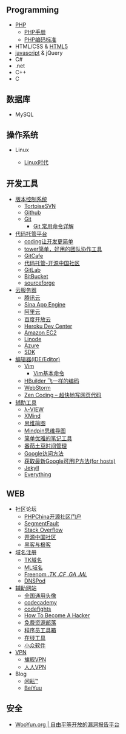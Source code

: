 
<div class="wiki">
<h2>Programming</h2>
<ul class="hide">
<li><a href="https://github.com/D-ZL/D_ZL/wiki/PHP">PHP</a>
<ul>
<li><a href="http://php.net/manual/zh/">PHP手册</a></li>
<li><a href="http://framework.zend.com/manual/1.12/zh/coding-standard.coding-style.html">PHP编码标准</a></li>
</ul>
</li>
<li><a >HTML/CSS</a> & <a href="https://github.com/D-ZL/D_ZL/wiki/HTML5">HTML5</a></li>
<li><a href="https://github.com/D-ZL/D_ZL/wiki/javascript">javascript</a> & <a >jQuery</a></li>
<li><a >C#</a></li>
<li><a >.net</a></li>
<li><a >C++</a></li>
<li><a >C</a></li>
</ul>


<h2>数据库</h2>
<ul class="hide">
<li><a >MySQL</a></li>
</ul>

<h2>操作系统</h2>
<ul class="hide">
<li>Linux</li>
<ul class="hide">
<li><a href="http://linux.chinaunix.net/">Linux时代</a></li>
</ul>
</ul>

<h2>开发工具</h2>
<ul class="hide">
<li>
<a href="https://github.com/D-ZL/D_ZL/wiki/%E7%89%88%E6%9C%AC%E6%8E%A7%E5%88%B6%E7%B3%BB%E7%BB%9F">版本控制系统</a>

<ul>
<li><a href="http://tortoisesvn.net/">TortoiseSVN</a></li>
<li><a href="https://github.com/">Github</a></li>
<li>
<a href="http://git-scm.com/">Git</a>

<ul>
<li><a href="https://github.com/D-ZL/D_ZL/wiki/Git%20%E5%B8%B8%E7%94%A8%E5%91%BD%E4%BB%A4%E8%AF%A6%E8%A7%A3">Git 常用命令详解</a></li>
</ul>
</li>
</ul>
</li>
<li>
<a href="https://github.com/D-ZL/D_ZL/wiki/%E4%BB%A3%E7%A0%81%E6%89%98%E7%AE%A1%E5%B9%B3%E5%8F%B0">代码托管平台</a>

<ul >
<li><a href="https://coding.net/home.html">coding让开发更简单</a></li>
<li><a href="https://tower.im/">tower简单，好用的团队协作工具</a></li>
<li><a href="https://gitcafe.com/">GitCafe</a></li>
<li><a href="https://git.oschina.net/">代码托管-开源中国社区</a></li>
<li><a href="https://gitlab.com">GitLab</a></li>
<li><a href="https://bitbucket.org/">BitBucket</a></li>
<li><a href="https://sourceforge.net/">sourceforge</a></li>
</ul>
</li>
<li>
<a href="https://github.com/D-ZL/D_ZL/wiki/%E4%BA%91%E6%9C%8D%E5%8A%A1%E5%99%A8">云服务器</a>

<ul>
<li><a href="http://www.qcloud.com/">腾讯云</a></li>
<li><a href="http://sae.sina.com.cn/">Sina App Engine</a></li>
<li><a href="http://www.aliyun.com/">阿里云</a></li>
<li><a href="http://developer.baidu.com/">百度开放云</a></li>
<li><a href="https://devcenter.heroku.com">Heroku Dev Center</a></li>
<li><a href="http://aws.amazon.com/cn/">Amazon EC2</a></li>
<li><a href="https://www.linode.com/">Linode</a></li>
<li><a href="http://azure.microsoft.com/zh-cn/">Azure</a></li>
<li><a href="http://www.sdk.cn/">SDK</a></li>
</ul>
</li>
<li>
<a href="https://github.com/D-ZL/D_ZL/wiki/%E7%BC%96%E8%BE%91%E5%99%A8(IDE-Editor)">编辑器(IDE/Editor)</a>

<ul>
<li>
<a href="http://www.vim.org/">Vim</a>

<ul>
<li><a href="https://github.com/D-ZL/D_ZL/wiki/Vim%E5%9F%BA%E6%9C%AC%E5%91%BD%E4%BB%A4">Vim基本命令</a></li>
</ul>
</li>
<li><a href="http://dcloud.io/">HBuilder 飞一样的编码</a></li>
<li><a href="http://www.jetbrains.com/webstorm/">WebStorm</a></li>
<li><a href="http://www.appinn.com/zen-coding/">Zen Coding &ndash; 超快地写网页代码</a></li>
</ul>
</li>
<li>
<a href="https://github.com/D-ZL/D_ZL/wiki/%E8%BE%85%E5%8A%A9%E5%B7%A5%E5%85%B7">辅助工具</a>

<ul>
<li><a href="http://www.miaodeli.com/lambda/">λ-VIEW</a></li>
<li><a href="http://www.xmind.net/">XMind</a></li>
<li><a href="http://www.taguage.com/">思维简图</a></li>
<li><a href="http://tu.mindpin.com/">Mindpin思维导图</a></li>
<li><a href="https://raysnote.com/">简单优雅的笔记工具</a></li>
<li><a href="https://pomotodo.com/">番茄土豆时间管理</a></li>
<li><a href="https://github.com/D-ZL/D_ZL/wiki/Google%E8%AE%BF%E9%97%AE%E6%96%B9%E6%B3%95">Google访问方法</a></li>
<li><a href="https://github.com/D-ZL/D_ZL/wiki/%E8%8E%B7%E5%8F%96%E6%9C%80%E6%96%B0Google%E5%8F%AF%E7%94%A8IP%E6%96%B9%E6%B3%95(for%20hosts)">获取最新Google可用IP方法(for hosts)</a></li>
<li><a href="http://jekyllcn.com/">Jekyll</a></li>
<li><a href="http://www.voidtools.com/">Everything</a></li>
</ul>
</li>
</ul>

<h2>WEB</h2>

<ul class="hide">
<li>
<a >社区论坛</a>

<ul >
<li><a href="http://www.phpchina.com/">PHPChina开源社区门户</a></li>
<li><a href="http://segmentfault.com/">SegmentFault</a></li>
<li><a href="http://stackoverflow.com/">Stack Overflow</a></li>
<li><a href="http://www.oschina.net/">开源中国社区</a></li>
<li><a href="http://www.freebuf.com/">黑客与极客</a></li>
</ul>
</li>
<li>
<a href="https://github.com/D-ZL/D_ZL/wiki/%E5%9F%9F%E5%90%8D%E6%B3%A8%E5%86%8C">域名注册</a>

<ul >
<li><a href="http://www.dot.tk/zh/index.html">TK域名</a></li>
<li><a href="http://www.point.ml/">ML域名</a></li>
<li><a href="http://www.freenom.com/">Freenom <em>.TK</em> <em>.CF</em> <em>.GA</em> <em>.ML</em></a></li>
<li><a href="https://www.dnspod.cn/">DNSPod</a></li>
</ul>
</li>
<li>
<a href="https://github.com/D-ZL/D_ZL/wiki/%E8%BE%85%E5%8A%A9%E7%BD%91%E7%AB%99">辅助网站</a>

<ul >
<li><a href="https://en.gravatar.com/">全国通用头像</a></li>
<li><a href="http://www.codecademy.com/zh/dashboard">codecademy</a></li>
<li><a href="http://codefights.com">codefights</a></li>
<li><a href="http://www.catb.org/esr/faqs/hacker-howto.html">How To Become A Hacker</a></li>
<li><a href="http://www.freehao123.com/">免费资源部落</a></li>
<li><a href="http://tool.php100.com/">程序员工具箱</a></li>
<li><a href="http://tool.oschina.net/">在线工具</a></li>
<li><a href="http://www.appinn.com/">小众软件</a></li>
</ul>
</li>
<li>
<a href="https://github.com/D-ZL/D_ZL/wiki/VPN">VPN</a>

<ul >
<li><a href="http://www.qjvpn.net/">旗舰VPN</a></li>
<li><a href="http://www.davpn.com/">人人VPN</a></li>
</ul>
</li>
<li>
<a >Blog</a>

<ul >
<li><a href="http://hotoo.me/">闲耘&trade;</a></li>
<li><a href="http://beiyuu.com/">BeiYuu</a></li>
</ul>
</li>
</ul>

<h2>安全</h2>
<ul class="hide">
<li><a href="http://www.wooyun.org">WooYun.org | 自由平等开放的漏洞报告平台</a></li>
</ul>

</div>
<script type="text/javascript">
$(document).ready(function(){
        $('#content a').each(function(index,element){
            var href = $(this).attr('href');
            if(href.indexOf('#') == 0){
            }else if ( href.indexOf('/') == 0 || href.toLowerCase().indexOf('beiyuu.com')>-1 ){
            $(this).attr('target','_blank');
            }else{
            $(this).attr('target','_blank');
            $(this).addClass('external');
            }
            });
        $('body').delegate('h2','click',function(e){
            e.preventDefault();
            $(this).next('ul').toggle();
            });
        });
        $('body').delegate('li','click',function(e){
            e.preventDefault();
            $(this).next('ul').toggle();
            });
        });
</script>
